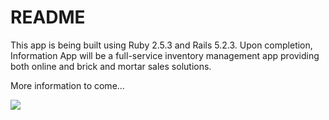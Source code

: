 # README

This app is being built using Ruby 2.5.3 and Rails 5.2.3. Upon completion, Information App will be a full-service inventory management app providing both online and brick and mortar sales solutions. 

More information to come...

<img src="https://docs.google.com/uc?id=1Ft93n5vOio54285itaALpf3ekRYZ41qy" />